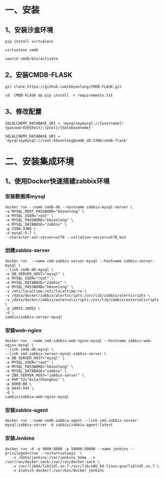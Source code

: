 # 一、安装

## 1、安装沙盒环境

    pip install virtualenv

    virtualenv cmdb

    source cmdb/bin/activate

## 2、安装CMDB-FLASK

    git clone https://github.com/kbsonlong/CMDB-FLASK.git

    cd  CMDB-FLASK && pip install -r requirements.txt

## 3、修改配置

    SQLALCHEMY_DATABASE_URI = 'mysql+pymysql://{username}:{password}@{host}:{post}/{databasename}'

    SQLALCHEMY_DATABASE_URI = 'mysql+pymysql://root:kbsonlong@cmdb_db:3306/cmdb-flask'

# 二、安装集成环境

## 1、使用Docker快速搭建zabbix环境

### 安装数据库mysql

    docker run --name cmdb-db --hostname zabbix-mysql-server \
    -e MYSQL_ROOT_PASSWORD="kbsonlong" \
    -e MYSQL_USER="root" \
    -e MYSQL_PASSWORD="kbsonlong" \
    -e MYSQL_DATABASE="zabbix" \
    -p 3306:3306 \
    -d mysql:5.7 \
    --character-set-server=utf8 --collation-server=utf8_bin

### 创建zabbix-server

    docker run  --name cmd-zabbix-server-mysql --hostname zabbix-server-mysql \
    --link cmdb-db:mysql \
    -e DB_SERVER_HOST="mysql" \
    -e MYSQL_USER="root" \
    -e MYSQL_DATABASE="zabbix" \
    -e MYSQL_PASSWORD="kbsonlong" \
    -v /etc/localtime:/etc/localtime:ro \
    -v /data/docker/zabbix/alertscripts:/usr/lib/zabbix/alertscripts \
    -v /data/docker/zabbix/externalscripts:/usr/lib/zabbix/externalscripts \
    -p 10051:10051 \
    -d \
    zabbix/zabbix-server-mysql

### 安装web-nginx

    docker run --name cmd-zabbix-web-nginx-mysql --hostname zabbix-web-nginx-mysql \
    --link cmdb-db:mysql \
    --link cmd-zabbix-server-mysql:zabbix-server \
    -e DB_SERVER_HOST="mysql" \
    -e MYSQL_USER="root" \
    -e MYSQL_PASSWORD="kbsonlong" \
    -e MYSQL_DATABASE="zabbix" \
    -e ZBX_SERVER_HOST="zabbix-server" \
    -e PHP_TZ="Asia/Shanghai" \
    -p 8000:80 \
    -p 8443:443 \
    -d \
    zabbix/zabbix-web-nginx-mysql

### 安装zabbix-agent

    docker run --name cmdb-zabbix-agent --link cmd-zabbix-server-mysql:zabbix-server -d zabbix/zabbix-agent:latest


### 安装Jenkins

    docker run -d -p 9000:8080 -p 50000:50000 --name jenkins --privileged=true --restart=always  \
       -v /data/jenkins:/var/jenkins_home  -v /var/run/docker.sock:/var/run/docker.sock \
       -v /usr/lib64/libltdl.so.7:/usr/lib/x86_64-linux-gnu/libltdl.so.7 \
       -v $(which docker):/usr/bin/docker jenkins

